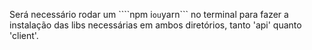 Será necessário rodar um ````npm i``` ou ```yarn``` no terminal para fazer a instalação das libs necessárias em ambos diretórios, tanto 'api' quanto 'client'.